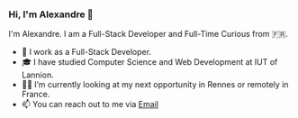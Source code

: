 ### Hi, I'm Alexandre 👋

I'm Alexandre. I am a Full-Stack Developer and Full-Time Curious from 🇫🇷.
<br />


- 🚀 I work as a Full-Stack Developer.
- 🎓  I have studied Computer Science and Web Development at IUT of Lannion.
- 👨‍💻  I’m currently looking at my next opportunity in Rennes or remotely in France.
- 📫 You can reach out to me via [Email](https://alexandremouriec.com/contact)
